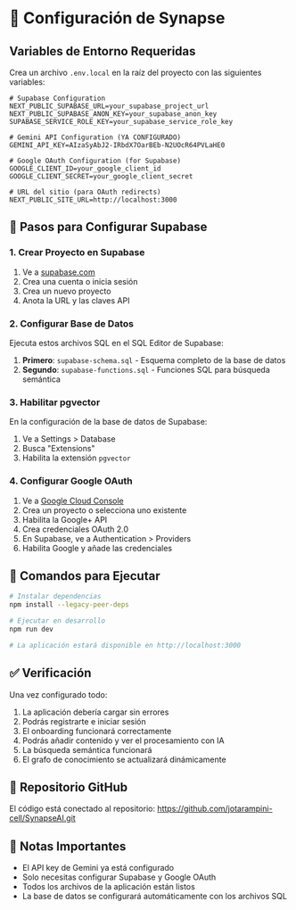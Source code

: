 # 🔧 Configuración de Synapse

## Variables de Entorno Requeridas

Crea un archivo `.env.local` en la raíz del proyecto con las siguientes variables:

```env
# Supabase Configuration
NEXT_PUBLIC_SUPABASE_URL=your_supabase_project_url
NEXT_PUBLIC_SUPABASE_ANON_KEY=your_supabase_anon_key
SUPABASE_SERVICE_ROLE_KEY=your_supabase_service_role_key

# Gemini API Configuration (YA CONFIGURADO)
GEMINI_API_KEY=AIzaSyAbJ2-IRbdX7OarBEb-N2UOcR64PVLaHE0

# Google OAuth Configuration (for Supabase)
GOOGLE_CLIENT_ID=your_google_client_id
GOOGLE_CLIENT_SECRET=your_google_client_secret

# URL del sitio (para OAuth redirects)
NEXT_PUBLIC_SITE_URL=http://localhost:3000
```

## 🚀 Pasos para Configurar Supabase

### 1. Crear Proyecto en Supabase
1. Ve a [supabase.com](https://supabase.com)
2. Crea una cuenta o inicia sesión
3. Crea un nuevo proyecto
4. Anota la URL y las claves API

### 2. Configurar Base de Datos
Ejecuta estos archivos SQL en el SQL Editor de Supabase:

1. **Primero**: `supabase-schema.sql` - Esquema completo de la base de datos
2. **Segundo**: `supabase-functions.sql` - Funciones SQL para búsqueda semántica

### 3. Habilitar pgvector
En la configuración de la base de datos de Supabase:
1. Ve a Settings > Database
2. Busca "Extensions"
3. Habilita la extensión `pgvector`

### 4. Configurar Google OAuth
1. Ve a [Google Cloud Console](https://console.cloud.google.com)
2. Crea un proyecto o selecciona uno existente
3. Habilita la Google+ API
4. Crea credenciales OAuth 2.0
5. En Supabase, ve a Authentication > Providers
6. Habilita Google y añade las credenciales

## 🎯 Comandos para Ejecutar

```bash
# Instalar dependencias
npm install --legacy-peer-deps

# Ejecutar en desarrollo
npm run dev

# La aplicación estará disponible en http://localhost:3000
```

## ✅ Verificación

Una vez configurado todo:
1. La aplicación debería cargar sin errores
2. Podrás registrarte e iniciar sesión
3. El onboarding funcionará correctamente
4. Podrás añadir contenido y ver el procesamiento con IA
5. La búsqueda semántica funcionará
6. El grafo de conocimiento se actualizará dinámicamente

## 🔗 Repositorio GitHub

El código está conectado al repositorio: https://github.com/jotarampini-cell/SynapseAI.git

## 📝 Notas Importantes

- El API key de Gemini ya está configurado
- Solo necesitas configurar Supabase y Google OAuth
- Todos los archivos de la aplicación están listos
- La base de datos se configurará automáticamente con los archivos SQL









